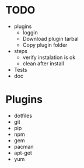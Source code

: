 # TODO

- plugins
    - loggin
    - Download plugin tarbal
    - Copy plugin folder
- steps
    - verify instalation is ok
    - clean after install
- Tests
- doc


# Plugins

- dotfiles
- git
- pip
- npm
- gem
- pacman
- apt-get
- yum
